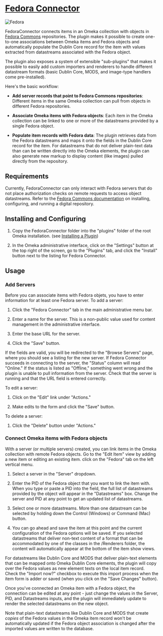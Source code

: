 # [Fedora Connector][plugin]

![Fedora](http://www.fedora-commons.org/sites/all/themes/fedora/logo.png)

FedoraConnector connects items in an Omeka collection with objects in [Fedora Commons][fedora-commons] repositories. The plugin makes it possible to create one-to-one associations between Omeka items and Fedora objects and automatically populate the Dublin Core record for the item with values extracted from datastreams associated with the Fedora object.

The plugin also exposes a system of extensible "sub-plugins" that makes it possible to easily add custom importers and renderers to handle different datastream formats (basic Dublin Core, MODS, and image-type handlers come pre-installed).

Here's the basic workflow:

- <strong>Add server records that point to Fedora Commons repositories</strong>: Different items in the same Omeka collection can pull from objects in different Fedora repositories.

- <strong>Associate Omeka items with Fedora objects</strong>: Each item in the Omeka collection can be linked to one or more of the datastreams provided by a single Fedora object.

- <strong>Populate item records with Fedora data</strong>: The plugin retrieves data from the Fedora datastreams and maps it onto the fields in the Dublin Core record for the item. For datastreams that do not deliver plain-text data than can be written directly into the Omeka elements, the plugin can also generate new markup to display content (like images) pulled directly from the repository.

## Requirements

Currently, FedoraConnector can only interact with Fedora servers that do not place authorization checks on remote requests to access object datastreams. Refer to the [Fedora Commons documentation][fedora-docs] on installing, configuring, and running a digital repository.

## Installing and Configuring

1. Copy the FedoraConnector folder into the "plugins" folder of the root Omeka installation. (see [Installing a Plugin][omeka-plugins])

2. In the Omeka administrative interface, click on the "Settings" button at the top right of the screen, go to the "Plugins" tab, and click the "Install" button next to the listing for Fedora Connector.

## Usage

### Add Servers

Before you can associate items with Fedora objets, you have to enter information for at least one Fedora server. To add a server:

1. Click the "Fedora Connector" tab in the main administrative menu bar.

2. Enter a name for the server. This is a non-public value used for content management in the administrative interface.

3. Enter the base URL for the server.

5. Click the "Save" button.

If the fields are valid, you will be redirected to the "Browse Servers" page, where you should see a listing for the new server. If Fedora Connector succeeds in connecting to the server, the "Status" column will read "Online." If the status is listed as "Offline," something went wrong and the plugin is unable to pull information from the server. Check that the server is running and that the URL field is entered correctly.

To edit a server:

1. Click on the "Edit" link under "Actions."

2. Make edits to the form and click the "Save" button.

To delete a server:

1. Click the "Delete" button under "Actions."

### Connect Omeka items with Fedora objects

With a server (or multiple servers) created, you can link items in the Omeka collection with remote Fedora objects. Go to the "Edit Item" view by adding a new item or editing an existing item. click on the "Fedora" tab on the left vertical menu.

1. Select a server in the "Server" dropdown.

2. Enter the PID of the Fedora object that you want to link the item with. When you type or paste a PID into the field, the full list of datastreams provided by the object will appear in the "Datastreams" box. Change the server and PID at any point to get an updated list of datastreams.

3. Select one or more datastreams. More than one datastream can be selected by holding down the Control (Windows) or Command (Mac) button.

4. You can go ahead and save the item at this point and the current configuration of the Fedora options will be saved. If you selected datastreams that deliver non-text content of a format that can be accommodated by one of the classes in the /Renderers folder, the content will automatically appear at the bottom of the item show views.

For datastreams like Dublin Core and MODS that deliver plain-text elements that can be mapped onto Omeka Dublin Core elements, the plugin will copy over the Fedora values as new element texts on the local item record. Check the "Import now?" checkbox to execute this import process when the item form is adder or saved (when you click on the "Save Changes" button).

Once you've connected an Omeka item with a Fedora object, the connection can be edited at any point - just change the values in the Server, PID, and Datastreams inputs, and the plugin will immediately update to render the selected datastreams on the new object.

Note that plain-text datastreams like Dublin Core and MODS that create _copies_ of the Fedora values in the Omeka item record won't be automatically updated if the Fedora object association is changed after the imported values are written to the database.

[plugin]: http://omeka.org/add-ons/plugins/fedoraconnector/
[fedora-commons]: http://www.fedora-commons.org/
[fedora-docs]: https://wiki.duraspace.org/display/FCR30/Fedora+Repository+3.4.2+Documentation
[omeka-plugins]: http://omeka.org/codex/Installing_a_Plugin

